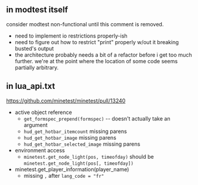 in modtest itself
-----------------

consider modtest non-functional until this comment is removed.

* need to implement io restrictions properly-ish
* need to figure out how to restrict "print" properly w/out it breaking busted's output
* the architecture probably needs a bit of a refactor before i get too much further. we're at the point where
  the location of some code seems partially arbitrary.

in lua_api.txt
--------------

https://github.com/minetest/minetest/pull/13240

* active object reference
  * `get_formspec_prepend(formspec)` -- doesn't actually take an argument
  * `hud_get_hotbar_itemcount` missing parens
  * `hud_get_hotbar_image` missing parens
  * `hud_get_hotbar_selected_image` missing parens
* environment access
  * `minetest.get_node_light(pos, timeofday)` should be `minetest.get_node_light(pos[, timeofday])`
* minetest.get_player_information(player_name)
  * missing `,` after `lang_code = "fr"`
